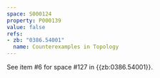 ```yaml
---
space: S000124
property: P000139
value: false
refs:
- zb: "0386.54001"
  name: Counterexamples in Topology
---
```


See item #6 for space #127 in {{zb:0386.54001}}.
